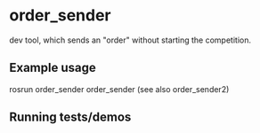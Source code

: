 # order_sender

dev tool, which sends an "order" without starting the competition.

## Example usage
rosrun order_sender order_sender
(see also order_sender2)

## Running tests/demos
    
